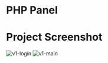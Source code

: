 # PHP Panel

# Project Screenshot

![v1-login](https://user-images.githubusercontent.com/40199261/135466409-e42151fc-902f-470d-8826-740ad91e4423.png)
![v1-main](https://user-images.githubusercontent.com/40199261/135466414-7f3eb146-36e5-4cc4-a9c8-2cc003a2ba0a.png)